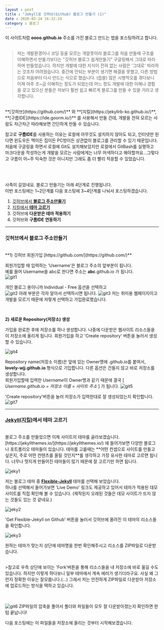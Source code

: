 ```yaml
---
layout : post
title : "Jekyll로 깃허브(Github) 블로그 만들기 (1)"  
date : 2020-03-24 16:32:24
category : 블로그
--- 
```


이 사이트처럼 **oooo.github.io** 주소를 가진 블로그 만드는 법을 포스팅하려고 합니다.  
<br>


> 저는 개발환경이나 코딩 등을 모르는 개알못이라 블로그를 처음 만들때 구조를 이해하면서 만들기보다는 "깃허브 블로그 쉽게만들기" 구글링해서 그대로 따라하며 만들었습니다. 하지만 개발에 대한 지식이 전혀 없는 사람은 '그대로' 따라하는 것조차 어려웠습니다. 중간에 안되는 부분이 생기면 해결을 못했고, 다른 방법으로 처음부터 다시 만드는 식으로 했습니다. (씁쓸) 많은 시행착오를 겪다보니 이제 아주 조~금 이해하는 정도가 되었는데 어느 정도 개발에 대한 이해나 경험을 갖고 있으신 분들은 저보다 훨씬 쉽고 빠르게 블로그를 만들 수 있을 거라고 생각합니다.  

<br>
**[깃허브](https://github.com/)** 와 **[지킬](https://jekyllrb-ko.github.io/)**, **[구름IDE](https://ide.goorm.io/)** 를 사용해서 만들 건데, 개발을 전혀 모르는 사람도 차근차근 따라해보면 간단하게 만들 수 있습니다.  


참고로 **구름IDE**를 사용하는 이유는 로컬에 아무것도 설치하지 않아도 되고, 인터넷만 된다면 윈도우든 맥이든 집이든 PC방이든 상관없이 블로그를 관리할 수 있기 때문입니다. 처음에 구글링을 하면서 로컬에 Git도 설치해보았지만 로컬에서 GitBash를 실행하고 마크다운을 작성하는게 개발을 모르는 사람에게는 너무 어색하다고 해야할까요...그렇다고 구름이 아~주 익숙한 것은 아니지만 그래도 좀 더 빨리 적응할 수 있었습니다.

<br><br><br>
사족이 길었네요.
블로그 만들기는 아래 4단계로 진행됩니다.  
이번 포스팅에는 1~2단계를 다음 포스팅에 3~4단계를 나눠서 포스팅하겠습니다.


1) [깃허브에서 **블로그 주소만들기**](#chapter-1)   
2) [지킬에서 **테마 고르기**](#chapter-2)   
3) 깃허브에 **다운받은 테마 적용하기**  
4) 깃허브와 **구름IDE 연동하기**


 
---
<a id="chapter-1"></a>
### 깃허브에서 블로그 주소만들기  

<br>
**1) 깃허브 회원가입 [https://github.com/](https://github.com/)**  


회원가입할 때 입력하는 'Username'은 블로그 주소의 앞부분이 됩니다.  
예를 들어 Username을 abc로 한다면 주소는 __abc__.github.io 가 됩니다.  
![git1](https://user-images.githubusercontent.com/60729752/77511884-4e4c9880-6eb5-11ea-9f69-92a4d08a28df.png)

개인 블로그 용이니까 Individual - Free 옵션을 선택하고   
![git2](https://user-images.githubusercontent.com/60729752/77513029-85bc4480-6eb7-11ea-8b58-c387044ad848.png)
아래 부분은 각자 알아서 선택하시면 됩니다. 
![git3](https://user-images.githubusercontent.com/60729752/77513037-88b73500-6eb7-11ea-96a9-1a8abbd6cfff.png)
저는 취미용 웹페이지이고 개발을 모르기 때문에 저렇게 선택하고 가입완료했습니다.

<br>  

**2) 새로운 Repository(저장소) 생성**   

가입을 완료한 후에 저장소를 하나 생성합니다. 나중에 다운받은 웹사이트 리소스들을 이 저장소에 올리게 됩니다. 회원가입을 하고 'Create repository' 버튼을 눌러서 생성할 수 있습니다. 

![git4](https://user-images.githubusercontent.com/60729752/77614302-19514c00-6f70-11ea-9fc9-dce5ce3ca93e.png)


Repository name(저장소 이름)은 앞에 있는 Owner명에 .github.io를 붙여서, **lovely-wjj.github.io** 형식으로 기입합니다. 다른 옵션은 건들지 않고 바로 저장소를 생성합니다.  
회원가입할때 입력한 *Username*이 Owner명과 같기 때문에 결국 [ *Username.github.io = 저장소 이름 = 사이트 주소* ] 가 됩니다. 
![git5](https://user-images.githubusercontent.com/60729752/77614318-1ce4d300-6f70-11ea-8321-7c49986e6477.png)

'Create repository'버튼을 눌러 저장소가 입력한대로 잘 생성되었는지 확인합니다. 
![git7](https://user-images.githubusercontent.com/60729752/77620423-b1a1fd80-6f7d-11ea-9f2d-5fae0ecc8b43.png)

---
<a id="chapter-2"></a>
### [Jekyll(지킬)](https://jekyllrb-ko.github.io/)에서 테마 고르기  

<br>
블로그 주소를 만들었으면 이제 사이트의 테마를 골라보겠습니다.   [https://jekyllthemes.io/](https://jekyllthemes.io/) 에 들어가보면 다양한 블로그나 포트폴리오 테마들이 있습니다. 테마를 고를때는 **어떤 컨셉으로 사이트를 만들고 싶은지, 주로 어떤 컨텐츠를 올릴 것인지**를 생각하고 가장 유사한 테마로 고르면 됩니다. 너무나 멋지게 만들어진 테마들이 많기 때문에 잘 고르기만 하면 됩니다.    


![jeky1](https://user-images.githubusercontent.com/60729752/77527891-56660180-6ed0-11ea-8c3d-4cf7e337c7a8.png)

저는 블로그 테마 중 **[Flexible-Jekyll](https://jekyllthemes.io/theme/flexible-jekyll)** 테마를 선택해 보았습니다.  
하나를 선택해서 들어가보면 'Live Demo' 링크도 제공하고 있어서 테마가 적용된 데모 사이트를 직접 확인해 볼 수 있습니다. (제작된지 오래된 것들은 데모 사이트가 뜨지 않는 것들도 있는 것 같네요.)  

![jeky2](https://user-images.githubusercontent.com/60729752/77553971-d2743f80-6ef8-11ea-85c9-3754a56208f5.png)

'Get Flexible-Jekyll on Github' 버튼을 눌러서 깃허브에 올려진 이 테마의 리소스들을 확인합니다.


![jeky3](https://user-images.githubusercontent.com/60729752/77553983-d6a05d00-6ef8-11ea-852b-d5bce949ee72.png)

원하는 테마가 맞는지 상단에 테마명을 한번 확인해주시고 리소스를 ZIP파일로 다운받습니다.

<br>
>참고로 우측 상단에 보이는 'Fork'버튼을 통해 리소스들을 내 저장소에 바로 옮길 수도 있습니다. 하지만 이렇게 하다보니 일부 테마에서 계속 에러가 생기더라구요. 사실 왜 그런지 정확한 이유는 잘모릅니다.(...) 그래서 저는 안전하게 ZIP파일로 다운받아 저장소에 업로드하는 방식을 택하고 있습니다.

<br><br>
![git6](https://user-images.githubusercontent.com/60729752/77620317-78698d80-6f7d-11ea-911a-fa957a69d342.png)
ZIP파일의 압축을 풀어서 폴더와 파일들이 모두 잘 다운받아졌는지 확인하면 한 텀 끝납니다!  


다음 포스팅에는 이 파일들을 저장소에 올리는 것부터 시작해보겠습니다.  





